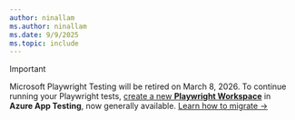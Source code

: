 ```yaml
---
author: ninallam
ms.author: ninallam
ms.date: 9/9/2025
ms.topic: include
---
```


> [!IMPORTANT]
> Microsoft Playwright Testing will be retired on March 8, 2026. To continue running your Playwright tests, [create a new **Playwright Workspace**](https://aka.ms/pww/docs/quickstart) in **Azure App Testing**, now generally available. [Learn how to migrate →](https://aka.ms/mpt/migration-guidance)
